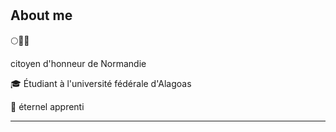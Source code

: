 # 
 

## About me

🌕🐐🐍

citoyen d'honneur de Normandie

🎓 Étudiant à l'université fédérale d'Alagoas

🔰  éternel apprenti

----------------------------------------------------------------------------------
